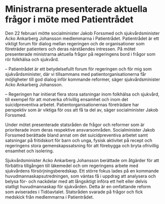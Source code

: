 # Ministrarna presenterade aktuella frågor i möte med Patientrådet

Den 22 februari mötte socialminister Jakob Forssmed och sjukvårdsminister Acko Ankarberg Johansson medlemmarna i Patientrådet. Patientrådet är ett viktigt forum för dialog mellan regeringen och de organisationer som företräder patienters och deras närståendes intressen. På mötet presenterade ministrarna aktuella frågor på regeringens bord i frågor som rör folkhälsa och sjukvård.


– Patientrådet är ett betydelsefullt forum för regeringen och för mig som sjukvårdsminister, där vi tillsammans med patientorganisationerna får möjligheter till god dialog inför kommande reformer, säger sjukvårdsminister Acko Ankarberg Johansson.

– Regeringen har initierat flera stora satsningar inom folkhälsa och sjukvård, till exempel för att motverka ofrivillig ensamhet och inom det suicidpreventiva arbetet. Patientorganisationernas företrädare har perspektiv som är viktiga för oss att få ta del av, säger socialminister Jakob Forssmed.

Under mötet presenterade statsråden de frågor och reformer som är prioriterade inom deras respektive ansvarsområden. Socialminister Jakob Forssmed berättade bland annat om det suicidpreventiva arbetet samt satsningar på fritidskort för barn och unga, fysisk aktivitet på recept och regeringens stora gemenskapssatsning för att förebygga och bryta ofrivillig ensamhet och isolering.

Sjukvårdsminister Acko Ankarberg Johansson berättade om åtgärder för att förbättra tillgången till läkemedel och om regeringens arbete med sjukvårdens försörjningsberedskap. Ett större fokus lades på en kommande huvudmannaskapsutredningen, som väntas få i uppdrag att analysera och belysa för\- och nackdelar med att långsiktigt införa ett helt eller delvis statligt huvudmannaskap för sjukvården. Detta är en omfattande reform som aviserades i Tidöavtalet. Statsråden svarade på frågor och fick medskick från medlemmarna i Patientrådet.
